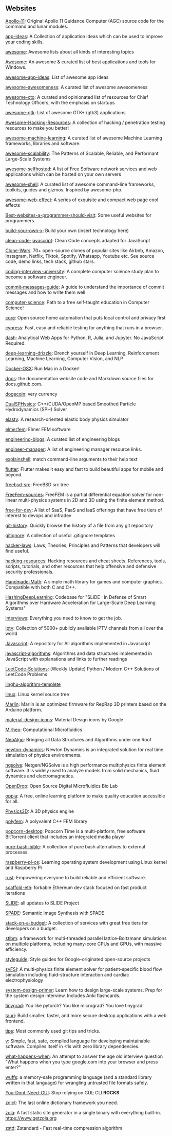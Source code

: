 ## Websites
[Apollo-11](https://github.com/chrislgarry/Apollo-11): Original Apollo 11 Guidance Computer (AGC) source code for the command and lunar modules.

[app-ideas](https://github.com/florinpop17/app-ideas): A Collection of application ideas which can be used to improve your coding skills.

[awesome](https://github.com/sindresorhus/awesome): Awesome lists about all kinds of interesting topics

[Awesome](https://github.com/Awesome-Windows/Awesome): An awesome & curated list of best applications and tools for Windows.

[awesome-app-ideas](https://github.com/tastejs/awesome-app-ideas): List of awesome app ideas

[awesome-awesomeness](https://github.com/bayandin/awesome-awesomeness): A curated list of awesome awesomeness

[awesome-cto](https://github.com/kuchin/awesome-cto): A curated and opinionated list of resources for Chief Technology Officers, with the emphasis on startups

[awesome-gtk](https://github.com/unrelentingtech/awesome-gtk): List of awesome GTK+ (gtk3) applications

[Awesome-Hacking-Resources](https://github.com/vitalysim/Awesome-Hacking-Resources): A collection of hacking / penetration testing resources to make you better!

[awesome-machine-learning](https://github.com/josephmisiti/awesome-machine-learning): A curated list of awesome Machine Learning frameworks, libraries and software.

[awesome-scalability](https://github.com/binhnguyennus/awesome-scalability): The Patterns of Scalable, Reliable, and Performant Large-Scale Systems

[awesome-selfhosted](https://github.com/awesome-selfhosted/awesome-selfhosted): A list of Free Software network services and web applications which can be hosted on your own servers

[awesome-shell](https://github.com/alebcay/awesome-shell): A curated list of awesome command-line frameworks, toolkits, guides and gizmos. Inspired by awesome-php.

[awesome-web-effect](https://github.com/lindelof/awesome-web-effect): A series of exquisite and compact web page cool effects

[Best-websites-a-programmer-should-visit](https://github.com/sdmg15/Best-websites-a-programmer-should-visit): Some useful websites for programmers.

[build-your-own-x](https://github.com/danistefanovic/build-your-own-x): Build your own (insert technology here)

[clean-code-javascript](https://github.com/ryanmcdermott/clean-code-javascript): Clean Code concepts adapted for JavaScript

[Clone-Wars](https://github.com/GorvGoyl/Clone-Wars): 70+ open-source clones of popular sites like Airbnb, Amazon, Instagram, Netflix, Tiktok, Spotify, Whatsapp, Youtube etc. See source code, demo links, tech stack, github stars.

[coding-interview-university](https://github.com/jwasham/coding-interview-university): A complete computer science study plan to become a software engineer.

[commit-messages-guide](https://github.com/RomuloOliveira/commit-messages-guide): A guide to understand the importance of commit messages and how to write them well

[computer-science](https://github.com/ossu/computer-science): Path to a free self-taught education in Computer Science!

[core](https://github.com/home-assistant/core): Open source home automation that puts local control and privacy first

[cypress](https://github.com/cypress-io/cypress): Fast, easy and reliable testing for anything that runs in a browser.

[dash](https://github.com/plotly/dash): Analytical Web Apps for Python, R, Julia, and Jupyter. No JavaScript Required.

[deep-learning-drizzle](https://github.com/kmario23/deep-learning-drizzle): Drench yourself in Deep Learning, Reinforcement Learning, Machine Learning, Computer Vision, and NLP

[Docker-OSX](https://github.com/sickcodes/Docker-OSX): Run Mac in a Docker!

[docs](https://github.com/github/docs): the documentation website code and Markdown source files for docs.github.com.

[dogecoin](https://github.com/dogecoin/dogecoin): very currency

[DualSPHysics](https://github.com/DualSPHysics/DualSPHysics): C++/CUDA/OpenMP based Smoothed Particle Hydrodynamics (SPH) Solver

[elasty](https://github.com/yuki-koyama/elasty): A research-oriented elastic body physics simulator

[elmerfem](https://github.com/ElmerCSC/elmerfem): Elmer FEM software

[engineering-blogs](https://github.com/kilimchoi/engineering-blogs): A curated list of engineering blogs

[engineer-manager](https://github.com/ryanburgess/engineer-manager): A list of engineering manager resource links.

[explainshell](https://github.com/idank/explainshell): match command-line arguments to their help text

[flutter](https://github.com/flutter/flutter): Flutter makes it easy and fast to build beautiful apps for mobile and beyond.

[freebsd-src](https://github.com/freebsd/freebsd-src): FreeBSD src tree

[FreeFem-sources](https://github.com/FreeFem/FreeFem-sources): FreeFEM is a partial differential equation solver for non-linear multi-physics systems in 2D and 3D using the finite element method.

[free-for-dev](https://github.com/ripienaar/free-for-dev): A list of SaaS, PaaS and IaaS offerings that have free tiers of interest to devops and infradev

[git-history](https://github.com/pomber/git-history): Quickly browse the history of a file from any git repository

[gitignore](https://github.com/github/gitignore): A collection of useful .gitignore templates

[hacker-laws](https://github.com/dwmkerr/hacker-laws): Laws, Theories, Principles and Patterns that developers will find useful.

[hacking-resources](https://github.com/Lifka/hacking-resources): Hacking resources and cheat sheets. References, tools, scripts, tutorials, and other resources that help offensive and defensive security professionals.

[Handmade-Math](https://github.com/HandmadeMath/Handmade-Math): A simple math library for games and computer graphics. Compatible with both C and C++.

[HashingDeepLearning](https://github.com/keroro824/HashingDeepLearning): Codebase for "SLIDE : In Defense of Smart Algorithms over Hardware Acceleration for Large-Scale Deep Learning Systems"

[interviews](https://github.com/kdn251/interviews): Everything you need to know to get the job.

[iptv](https://github.com/iptv-org/iptv): Collection of 5000+ publicly available IPTV channels from all over the world

[Javascript](https://github.com/TheAlgorithms/Javascript): A repository for All algorithms implemented in Javascript

[javascript-algorithms](https://github.com/trekhleb/javascript-algorithms): Algorithms and data structures implemented in JavaScript with explanations and links to further readings

[LeetCode-Solutions](https://github.com/kamyu104/LeetCode-Solutions): (Weekly Update) Python / Modern C++ Solutions of LeetCode Problems

[linghu-algorithm-templete](https://github.com/ninechapter-algorithm/linghu-algorithm-templete)

[linux](https://github.com/torvalds/linux): Linux kernel source tree

[Marlin](https://github.com/MarlinFirmware/Marlin): Marlin is an optimized firmware for RepRap 3D printers based on the Arduino platform.

[material-design-icons](https://github.com/google/material-design-icons): Material Design icons by Google

[Mirheo](https://github.com/cselab/Mirheo): Computational Microfluidics

[NeoAlgo](https://github.com/TesseractCoding/NeoAlgo): Bringing all Data Structures and Algorithms under one Roof

[newton-dynamics](https://github.com/MADEAPPS/newton-dynamics): Newton Dynamics is an integrated solution for real time simulation of physics environments.

[ngsolve](https://github.com/NGSolve/ngsolve): Netgen/NGSolve is a high performance multiphysics finite element software. It is widely used to analyze models from solid mechanics, fluid dynamics and electromagnetics.

[OpenDrop](https://github.com/GaudiLabs/OpenDrop): Open Source Digital Microfluidics Bio Lab

[oppia](https://github.com/oppia/oppia): A free, online learning platform to make quality education accessible for all.

[Physics3D](https://github.com/ThePhysicsGuys/Physics3D): A 3D physics engine

[polyfem](https://github.com/polyfem/polyfem): A polyvalent C++ FEM library

[popcorn-desktop](https://github.com/popcorn-official/popcorn-desktop): Popcorn Time is a multi-platform, free software BitTorrent client that includes an integrated media player

[pure-bash-bible](https://github.com/dylanaraps/pure-bash-bible): A collection of pure bash alternatives to external processes.

[raspberry-pi-os](https://github.com/s-matyukevich/raspberry-pi-os): Learning operating system development using Linux kernel and Raspberry Pi

[rust](https://github.com/rust-lang/rust): Empowering everyone to build reliable and efficient software.

[scaffold-eth](https://github.com/austintgriffith/scaffold-eth):  forkable Ethereum dev stack focused on fast product iterations

[SLIDE](https://github.com/RUSH-LAB/SLIDE): all updates to SLIDE Project

[SPADE](https://github.com/NVlabs/SPADE): Semantic Image Synthesis with SPADE

[stack-on-a-budget](https://github.com/255kb/stack-on-a-budget): A collection of services with great free tiers for developers on a budget.

[stlbm](https://gitlab.com/unigehpfs/stlbm): a framework for multi-threaded parallel lattice-Boltzmann simulations on multiple platforms, including many-core CPUs and GPUs, with massive efficiency.

[styleguide](https://github.com/google/styleguide): Style guides for Google-originated open-source projects

[svFSI](https://github.com/SimVascular/svFSI): A multi-physics finite element solver for patient-specific blood flow simulation including fluid-structure interaction and cardiac electrophysiology

[system-design-primer](https://github.com/donnemartin/system-design-primer): Learn how to design large-scale systems. Prep for the system design interview. Includes Anki flashcards.

[tinygrad](https://github.com/geohot/tinygrad): You like pytorch? You like micrograd? You love tinygrad!

[tauri](https://github.com/tauri-apps/tauri): Build smaller, faster, and more secure desktop applications with a web frontend.

[tips](https://github.com/git-tips/tips): Most commonly used git tips and tricks.

[v](https://github.com/vlang/v): Simple, fast, safe, compiled language for developing maintainable software. Compiles itself in <1s with zero library dependencies.

[what-happens-when](https://github.com/alex/what-happens-when): An attempt to answer the age old interview question "What happens when you type google.com into your browser and press enter?"

[wuffs](https://github.com/google/wuffs): a memory-safe programming language (and a standard library written in that language) for wrangling untrusted file formats safely.

[You-Dont-Need-GUI](https://github.com/you-dont-need/You-Dont-Need-GUI): Stop relying on GUI; CLI **ROCKS**

[zdict](https://github.com/zdict/zdict): The last online dictionary framework you need.

[zola](https://github.com/getzola/zola): A fast static site generator in a single binary with everything built-in. https://www.getzola.org

[zstd](https://github.com/facebook/zstd): Zstandard - Fast real-time compression algorithm
